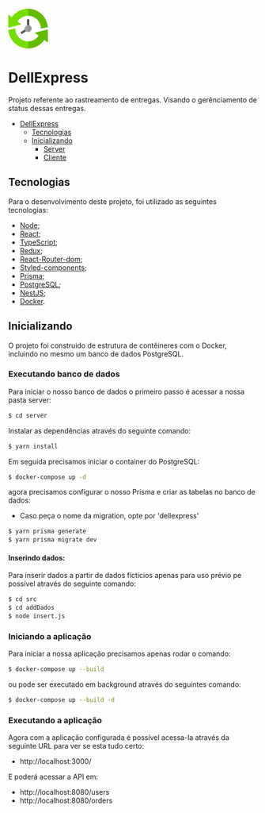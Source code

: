 ![DellExpress](https://github.com/Biahellens/DellExpress/blob/main/client/public/logo.svg)

# DellExpress

Projeto referente ao rastreamento de entregas. Visando o gerênciamento de status dessas entregas.

- [DellExpress](#DellExpress)
  - [Tecnologias](#tecnologias)
  - [Inicializando](#inicializando)
    - [Server](#server)
    - [Cliente](#cliente)

## Tecnologias

Para o desenvolvimento deste projeto, foi utilizado as seguintes tecnologias:

- [Node](https://nodejs.org/en/);
- [React](https://pt-br.reactjs.org/);
- [TypeScript](https://www.typescriptlang.org/);
- [Redux](https://redux.js.org/);
- [React-Router-dom](https://reactrouter.com/en/main);
- [Styled-components](https://styled-components.com/);
- [Prisma](https://www.prisma.io/);
- [PostgreSQL](https://www.postgresql.org/);
- [NestJS](https://nestjs.com/);
- [Docker](https://www.docker.com/).

## Inicializando

O projeto foi construido de estrutura de contêineres com o Docker, incluindo no mesmo um banco de dados PostgreSQL.

### Executando banco de dados

Para iniciar o nosso banco de dados o primeiro passo é acessar a nossa pasta server:

```bash
$ cd server
```

Instalar as dependências através do seguinte comando:

```bash
$ yarn install
```

Em seguida precisamos iniciar o container do PostgreSQL:

```bash
$ docker-compose up -d
```

agora precisamos configurar o nosso Prisma e criar as tabelas no banco de dados: 

- Caso peça o nome da migration, opte por 'dellexpress'
  
```bash
$ yarn prisma generate
$ yarn prisma migrate dev
```

#### Inserindo dados:

Para inserir dados a partir de dados ficticios apenas para uso prévio pe possível através do seguinte comando:

```bash
$ cd src
$ cd addDados
$ node insert.js
```

### Iniciando a aplicação

Para iniciar a nossa aplicação precisamos apenas rodar o comando: 

```bash
$ docker-compose up --build
```

ou pode ser executado em background através do seguintes comando:

```bash
$ docker-compose up --build -d
```

### Executando a aplicação

Agora com a aplicação configurada é possível acessa-la através da seguinte URL para ver se esta tudo certo:

- http://localhost:3000/

E poderá acessar a API em:
- http://localhost:8080/users
- http://localhost:8080/orders

